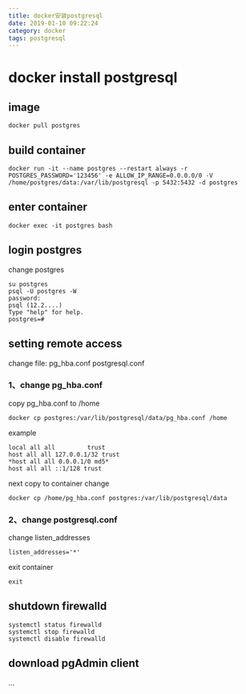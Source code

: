 ```yaml
---
title: docker安装postgresql
date: 2019-01-10 09:22:24
category: docker
tags: postgresql
---
```


# docker install postgresql

## image

```
docker pull postgres
```

## build container

```
docker run -it --name postgres --restart always -r POSTGRES_PASSWORD='123456' -e ALLOW_IP_RANGE=0.0.0.0/0 -V /home/postgres/data:/var/lib/postgresql -p 5432:5432 -d postgres
```

## enter container

```
docker exec -it postgres bash
```

## login postgres

change postgres

```
su postgres
psql -U postgres -W
password:
psql (12.2....)
Type "help" for help.
postgres=#
```

## setting remote access

change file: pg_hba.conf   postgresql.conf

### 1、change pg_hba.conf

copy pg_hba.conf to /home

```
docker cp postgres:/var/lib/postgresql/data/pg_hba.conf /home
```

example

```
local all all         trust
host all all 127.0.0.1/32 trust
*host all all 0.0.0.1/0 md5*
host all all ::1/128 trust
```

next copy to container change

```
docker cp /home/pg_hba.conf postgres:/var/lib/postgresql/data
```

### 2、change postgresql.conf

change listen_addresses

```
listen_addresses='*'
```

exit container

```
exit
```

## shutdown firewalld

```
systemctl status firewalld
systemctl stop firewalld
systemctl disable firewalld
```

## download pgAdmin client

 ...